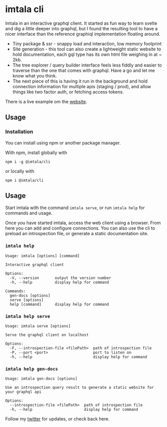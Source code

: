 # imtala cli

Imtala in an interactive graphql client. It started as fun way to learn svelte and dig a little deeper into graphql, but I found the resulting tool to have a nicer interface than the reference graphiql implementation floating around.
  - Tiny package & ssr - snappy load and interaction, low memory footprint 
  - Site generation - this tool can also create a lightweight static website to hold documentation, each gql type has its own html file weighing in at ~ 2kb.
  - The tree explorer / query builder interface feels less fiddly and easier to traverse than the one that comes with graphql. Have a go and let me know what you think.
  - The next piece of this is having it run in the background and hold connection information for multiple apis (staging / prod), and allow things like two factor auth, or fetching access tokens.


There is a live example om the [website](https://imtala.com/).

## Usage

### Installation

You can install using npm or another package manager.

With npm, install globally with
```
npm i -g @imtala/cli
```

or locally with

```
npm i @imtala/cli
```

## Usage

Start imtala with the command `imtala serve`, or run `imtala help` for commands and usage.

Once you have started imtala, access the web client using a browser. From here you can add and configure connections. You can also use the cli to preload an introspection file, or generate a static documentation site.

### `imtala help`

```
Usage: imtala [options] [command]

Interactive graphql client

Options:
  -V, --version       output the version number
  -h, --help          display help for command

Commands:
  gen-docs [options]
  serve [options]
  help [command]      display help for command
```

### `imtala help serve`
```
Usage: imtala serve [options]

Serve the graphql client on localhost

Options:
  -F, --introspection-file <filePath>  path of introspection file
  -P, --port <port>                    port to listen on
  -h, --help                           display help for command
```

### `imtala help gen-docs`
```
Usage: imtala gen-docs [options]

Use an introspection query result to generate a static website for your graphql api

Options:
  --introspection-file <filePath>  path of introspection file
  -h, --help                       display help for command
```


Follow my [twitter](https://twitter.com/eoin_des_des) for updates, or check back here.
